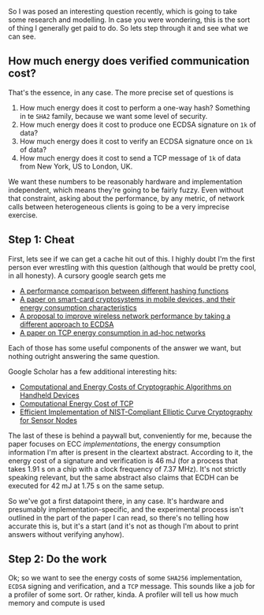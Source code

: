 So I was posed an interesting question recently, which is going to take some research and modelling. In case you were wondering, this is the sort of thing I generally get paid to do. So lets step through it and see what we can see.

## How much energy does verified communication cost?

That's the essence, in any case. The more precise set of questions is

1. How much energy does it cost to perform a one-way hash? Something in te `SHA2` family, because we want some level of security.
2. How much energy does it cost to produce one ECDSA signature on `1k` of data?
3. How much energy does it cost to verify an ECDSA signature once on `1k` of data?
4. How much energy does it cost to send a TCP message of `1k` of data from New York, US to London, UK.

We want these numbers to be reasonably hardware and implementation independent, which means they're going to be fairly fuzzy. Even without that constraint, asking about the performance, by any metric, of network calls between heterogeneous clients is going to be a very imprecise exercise.

## Step 1: Cheat

First, lets see if we can get a cache hit out of this. I highly doubt I'm the first person ever wrestling with this question (although that would be pretty cool, in all honesty). A cursory google search gets me

- [A performance comparison between different hashing functions](https://automationrhapsody.com/md5-sha-1-sha-256-sha-512-speed-performance/)
- [A paper on smart-card cryptosystems in mobile devices, and their energy consumption characteristics](http://research.ijcaonline.org/volume66/number19/pxc3886260.pdf)
- [A proposal to improve wireless network performance by taking a different approach to ECDSA](https://pdfs.semanticscholar.org/f43d/e2d69e51123393a417215780f3fd1327695e.pdf)
- [A paper on TCP energy consumption in ad-hoc networks](https://pdfs.semanticscholar.org/52e9/97b59705bb1c0f76a9c72ff16a70a7f8820e.pdf)

Each of those has some useful components of the answer we want, but nothing outright answering the same question.

Google Scholar has a few additional interesting hits:

- [Computational and Energy Costs of Cryptographic Algorithms on Handheld Devices](http://mdpi.com/1999-5903/3/1/31/htm)
- [Computational Energy Cost of TCP](http://www.ruf.rice.edu/~mobile/elec518/readings/wirelesscom/wang04infocom.pdf)
- [Efficient Implementation of NIST-Compliant Elliptic Curve Cryptography for Sensor Nodes](https://link.springer.com/chapter/10.1007/978-3-319-02726-5_22)

The last of these is behind a paywall but, conveniently for me, because the paper focuses on ECC _implementations_, the energy consumption information I'm after is present in the cleartext abstract. According to it, the energy cost of a signature and verification is 46 mJ (for a process that takes 1.91 s on a chip with a clock frequency of 7.37 MHz). It's not strictly speaking relevant, but the same abstract also claims that ECDH can be executed for 42 mJ at 1.75 s on the same setup.

So we've got a first datapoint there, in any case. It's hardware and presumably implementation-specific, and the experimental process isn't outlined in the part of the paper I can read, so there's no telling how accurate this is, but it's a start (and it's not as though I'm about to print answers without verifying anyhow).

## Step 2: Do the work

Ok; so we want to see the energy costs of some `SHA256` implementation, `ECDSA` signing and verification, and a `TCP` message. This sounds like a job for a profiler of some sort. Or rather, kinda. A profiler will tell us how much memory and compute is used
